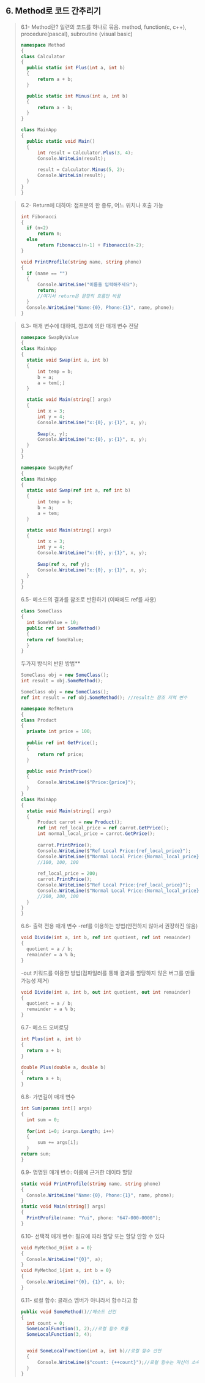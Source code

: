 ## 6. Method로 코드 간추리기
> 6.1- Method란? 일련의 코드를 하나로 묶음. method, function(c, c++), procedure(pascal), subroutine
(visual basic)
>``` csharp
>namespace Method 
>{
> class Calculator
> {
>   public static int Plus(int a, int b)
>   {
>       return a + b;
>   } 
>
>   public static int Minus(int a, int b)
>   {
>       return a - b;
>   } 
> }
>
> class MainApp
> {
>   public static void Main()
>   {
>       int result = Calculator.Plus(3, 4);
>       Console.WriteLin(result);
>       
>       result = Calculator.Minus(5, 2);
>       Console.WriteLin(result);
>   } 
> }
>}
>```

> 6.2- Return에 대하여: 점프문의 한 종류, 어느 위치나 호출 가능
>``` csharp
> int Fibonacci
> {
>   if (n<2) 
>       return n;
>   else 
>       return Fibonacci(n-1) + Fibonacci(n-2);
> }
>```
>``` csharp
> void PrintProfile(string name, string phone)
> {
>   if (name == "") 
>   {
>       Console.WriteLine("이름을 입력해주세요");
>       return;
>       //여기서 return은 문장의 흐름만 바꿈
>   }
>   Console.WriteLine("Name:{0}, Phone:{1}", name, phone);
> }
>```

> 6.3- 매개 변수에 대하여, 참조에 의한 매개 변수 전달
>``` csharp
>namespace SwapByValue 
>{
> class MainApp
> {
>   static void Swap(int a, int b)
>   {
>       int temp = b;
>       b = a;
>       a = tem[;]
>   } 
>
>   static void Main(string[] args)
>   {
>       int x = 3;
>       int y = 4;
>       Console.WriteLine("x:{0}, y:{1}", x, y);
>       
>       Swap(x, y);
>       Console.WriteLine("x:{0}, y:{1}", x, y);
>   } 
> }
>}
>```
>``` csharp
>namespace SwapByRef 
>{
> class MainApp
> {
>   static void Swap(ref int a, ref int b)
>   {
>       int temp = b;
>       b = a;
>       a = tem;
>   } 
>
>   static void Main(string[] args)
>   {
>       int x = 3;
>       int y = 4;
>       Console.WriteLine("x:{0}, y:{1}", x, y);
>       
>       Swap(ref x, ref y);
>       Console.WriteLine("x:{0}, y:{1}", x, y);
>   } 
> }
>}
>```
> 6.5- 메소드의 결과를 참조로 반환하기 (이때에도 ref를 사용)
>``` csharp
> class SomeClass
> {
>   int SomeValue = 10;
>   public ref int SomeMethod()
>   {
>   return ref SomeValue;
>   } 
> }
>```
> 두가지 방식의 반환 방법**
>``` csharp
> SomeClass obj = new SomeClass();
> int result = obj.SomeMethod();   
>```
>``` csharp
> SomeClass obj = new SomeClass();
> ref int result = ref obj.SomeMethod(); //result는 참조 지역 변수  
>```
>``` csharp
>namespace RefReturn 
>{
> class Product
> {
>   private int price = 100;
>   
>   public ref int GetPrice();
>   {
>       return ref price;
>   } 
>
>   public void PrintPrice()
>   {
>       Console.WriteLine($"Price:{price}");
>   } 
> }
> class MainApp 
> {
>   static void Main(string[] args)
>   {
>       Product carrot = new Product();
>       ref int ref_local_price = ref carrot.GetPrice();
>       int normal_local_price = carrot.GetPrice();
>       
>       carrot.PrintPrice();
>       Console.WriteLine($"Ref Local Price:{ref_local_price}");
>       Console.WriteLine($"Normal Local Price:{Normal_local_price}");
>       //100, 100, 100
>           
>       ref_local_price = 200;
>       carrot.PrintPrice();
>       Console.WriteLine($"Ref Local Price:{ref_local_price}");
>       Console.WriteLine($"Normal Local Price:{Normal_local_price}");
>       //200, 200, 100
>   } 
> }
>}
>```
> 6.6- 출력 전용 매개 변수
> -ref를 이용하는 방법(안전하지 않아서 권장하진 않음)
>``` csharp
> void Divide(int a, int b, ref int quotient, ref int remainder)
> {
>   quotient = a / b; 
>   remainder = a % b;
> }
>```
> -out 키워드를 이용한 방법(컴파일러를 통해 결과를 할당하지 않은 버그를 만들 가능성 제거)
>``` csharp
> void Divide(int a, int b, out int quotient, out int remainder)
> {
>   quotient = a / b; 
>   remainder = a % b;
> }
>```
> 6.7- 메소드 오버로딩
>``` csharp
> int Plus(int a, int b)
> {
>   return a + b;
> }
>
> double Plus(double a, double b)
> {
>   return a + b;
> }
>
>```
> 6.8- 가변길이 매개 변수
>``` csharp
> int Sum(params int[] args)
> {
>   int sum = 0;
>   
>   for(int i=0; i<args.Length; i++)
>   {
>       sum += args[i];
>   }
> return sum;
> }
>```
> 6.9- 명명된 매개 변수: 이름에 근거한 데이타 할당
>``` csharp
> static void PrintProfile(string name, string phone)
> {
>   Console.WriteLine("Name:{0}, Phone:{1}", name, phone);
> }
> static void Main(string[] args)
> {
>   PrintProfile(name: "Yui", phone: "647-000-0000");
> }
>```
> 6.10- 선택적 매개 변수: 필요에 따라 할당 또는 할당 안할 수 있다
>``` csharp
> void MyMethod_0{int a = 0}
> {
>   Console.WriteLine("{0}", a);
> }
> void MyMethod_1{int a, int b = 0}
> {
>   Console.WriteLine("{0}, {1}", a, b);
> }
>```
> 6.11- 로컬 함수: 클래스 멤버가 아니라서 함수라고 함
>``` csharp
> public void SomeMethod()//메소드 선언
> {
>   int count = 0;
>   SomeLocalFunction(1, 2);//로컬 함수 호출
>   SomeLocalFunction(3, 4);
>
> 
>   void SomeLocalFunction(int a, int b)//로컬 함수 선언
>   {
>       Console.WriteLine($"count: {++count}");//로컬 함수는 자신이 소속한 메소드의 지역 변수를 사용할 수 있다.
>   }
> }
>```
